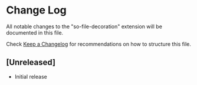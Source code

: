 # Change Log

All notable changes to the "so-file-decoration" extension will be documented in this file.

Check [Keep a Changelog](http://keepachangelog.com/) for recommendations on how to structure this file.

## [Unreleased]

- Initial release